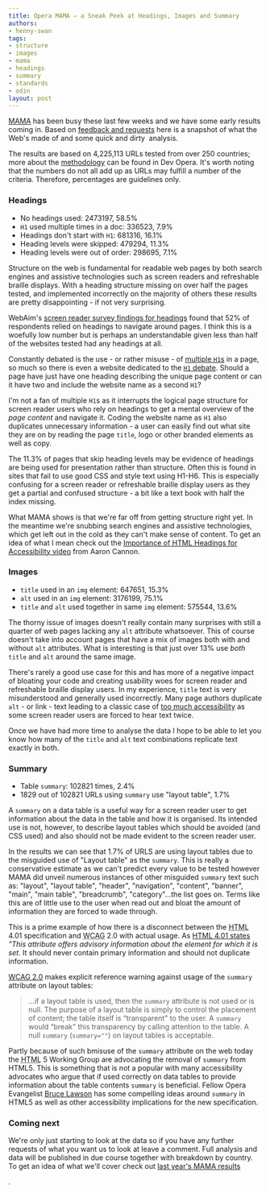 ```yaml
---
title: Opera MAMA — a Sneak Peek at Headings, Images and Summary
authors:
- henny-swan
tags:
- structure
- images
- mama
- headings
- summary
- standards
- odin
layout: post
---
```

<p><a href="http://dev.opera.com/articles/view/mama/">MAMA</a> has been busy these last few weeks and we have some early results coming in. Based on <a href="http://www.iheni.com/ask-mama-what-the-web-is-made-of/">feedback and requests</a> here is a snapshot of what the Web&#39;s made of and some quick and dirty  analysis.

The results are based on 4,225,113 URLs tested from over 250 countries; more about the <a href="http://dev.opera.com/articles/view/mama-methodology/">methodology</a> can be found in Dev Opera. It&#39;s worth noting that the numbers do not all add up as URLs may fulfill a number of the criteria. Therefore, percentages are guidelines only.</p>

<h3>Headings</h3>
<ul>
<li>No headings used: 2473197, 58.5%</li>
<li><code>H1</code> used multiple times in a doc: 336523, 7.9%</li>
<li>Headings don&#39;t start with <code>H1</code>: 681316, 16.1%</li>
<li>Heading levels were skipped: 479294, 11.3%</li>
<li>Heading levels were out of order: 298695, 7.1%</li>
</ul>

<p>Structure on the web is fundamental for readable web pages by both search engines and assistive technologies such as screen readers and refreshable braille displays. With a heading structure missing on over half the pages tested, and implemented incorrectly on the majority of others these results are pretty disappointing - if not very surprising.</p>

<p>WebAim&#39;s <a href="http://www.webaim.org/projects/screenreadersurvey/#headings">screen reader survey findings for headings</a> found that 52% of respondents relied on headings to navigate around pages. I think this is a woefully low number but is perhaps an understandable given less than half of the websites tested had any headings at all.</p>


<p>Constantly debated is the use - or rather misuse - of <a href="http://www.iheni.com/html-5-to-the-h1-debate-rescue/">multiple <code>H1</code>s</a> in a page, so much so there is even a website dedicated to the <a href="http://www.h1debate.com/"><code>H1</code> debate</a>. Should a page have just have one heading describing the unique page content or can it have two and include the website name as a second <code>H1</code>?</p>

<p>I&#39;m not a fan of multiple <code>H1</code>s as it interrupts the logical page structure for screen reader users who rely on headings to get a mental overview of the <em>page content</em> and navigate it. Coding the website name as <code>H1</code> also duplicates unnecessary information - a user can easily find out what site they are on by reading the page <code>title</code>, logo or other branded elements as well as copy.</p>

<p>The 11.3% of pages that skip heading levels may be evidence of headings are being used for presentation rather than structure. Often this is found in sites that fail to use good CSS and style text using H1-H6. This is especially confusing for a screen reader or refreshable braille display users as they get a partial and confused structure - a bit like a text book with half the index missing. </p>

<p>What MAMA shows is that we&#39;re far off from getting structure right yet. In the meantime we&#39;re snubbing search engines and assistive technologies, which get left out in the cold as they can&#39;t make sense of content. To get an idea of what I mean check out the <a href="http://www.weba11y.com/Examples/ImportanceHTMLHeadings.html">Importance of HTML Headings for Accessibility video</a> from Aaron Cannon.</p>

<h3>Images</h3>
<ul>
	<li><code>title</code> used in an <code>img</code> element: 647651, 15.3%</li>
	<li><code>alt</code> used in an <code>img</code> element: 3176199, 75.1%</li>
	<li><code>title</code> and <code>alt</code> used together in same <code>img</code> element: 575544, 13.6%</li>
</ul>
<p>The thorny issue of images doesn&#39;t really contain many surprises with still a quarter of web pages lacking any <code>alt</code> attribute whatsoever. This of course doesn&#39;t take into account pages that have a mix of images both with and without <code>alt</code> attributes. What is interesting is that just over 13% use <em>both</em> <code>title</code> and <code>alt</code>  around the same image.</p>

<p>There&#39;s rarely a good use case for this and has more of a negative impact of bloating your code and creating usability woes for screen reader and refreshable braille display users. In my experience, <code>title</code> text is very misunderstood and generally used incorrectly. Many page authors duplicate <code>alt</code> - or link - text leading to a classic case of <a href="http://www.rnib.org.uk/wacblog/articles/too-much-accessibility/too-much-accessibility-title-attributes/">too much accessibility</a> as some screen reader users are forced to hear text twice.</p>

<p>Once we have had more time to analyse the data I hope to be able to let you know how many of the <code>title</code> and <code>alt</code> text combinations replicate text exactly in both.</p>

<h3>Summary</h3>
<ul>
	<li>Table <code>summary</code>: 102821 times, 2.4%</li>
	<li>1829 out of 102821 URLs using <code>summary</code> use &quot;layout table&quot;, 1.7%</li>
</ul>
<p>A <code>summary</code> on a data table is a useful way for a screen reader user to get information about the data in the table and how it is organised. Its intended use is not, however, to describe layout tables which should be avoided (and CSS used) and also should not be made evident to the screen reader user.</p>

<p>In the results we can see that 1.7% of URLS are using layout tables due to the misguided use of &quot;Layout table&quot; as the <code>summary</code>. This is really a conservative estimate as we can&#39;t predict every value to be tested however MAMA did unveil numerous instances of other misguided <code>summary</code> text such as: &quot;layout&quot;, &quot;layout table&quot;, &quot;header&quot;, &quot;navigation&quot;, &quot;content&quot;, &quot;banner&quot;, &quot;main&quot;, &quot;main table&quot;, &quot;breadcrumb&quot;, &quot;category&quot;...the list goes on. Terms like this are of little use to the user when read out and bloat the amount of information they are forced to wade through.</p>

<p>This is a prime example of how there is a disconnect between the <abbr title="&quot;Hypertext">HTML</abbr> 4.01 specification and <abbr title="Web Content Accessibility Guidelines">WCAG</abbr> 2.0 with actual usage. As <a href="http://www.w3.org/TR/REC-html40/struct/global.html#edef-TITLE">HTML 4.01 states</a> <cite>&quot;This attribute offers advisory information about the element for which it is set</cite>. It should never contain primary information and should not duplicate information.

<a href="http://www.w3.org/TR/WCAG-TECHS/H73.html">WCAG 2.0</a> makes explicit reference warning against usage of the <code>summary</code> attribute on layout tables:</p>

<blockquote>...if a layout table is used, then the <code>summary</code> attribute is not used or is null. The purpose of a layout table is simply to control the placement of content; the table itself is “transparent&quot; to the user. A <code>summary</code> would “break&quot; this transparency by calling attention to the table. A null <code>summary</code> (<code>summary=&quot;&quot;</code>) on layout tables is acceptable.</blockquote>

Partly because of such bmisuse of the <code>summary</code> attribute on the web today the <abbr title="&quot;Hypertext">HTML</abbr> 5 Working Group are advocating the removal of <code>summary</code> from HTML5. This is something that is not a popular with many accessibility advocates who argue that if used correctly on data tables to provide information about the table contents <code>summary</code> is beneficial. Fellow Opera Evangelist <a href="http://www.brucelawson.co.uk/2009/html-5-politics-and-me/">Bruce Lawson</a> has some compelling ideas around <code>summary</code> in HTML5 as well as other accessibility implications for the new specification.


<h3>Coming next</h3>
<p>We&#39;re only just starting to look at the data so if you have any further requests of what you want us to look at leave a comment. Full analysis and data will be published in due course together with breakdown by country. To get an idea of what we&#39;ll cover check out <a href="http://dev.opera.com/articles/view/mama/">last year&#39;s MAMA results</a></p>.
